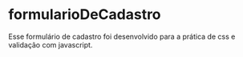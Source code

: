 # formularioDeCadastro
Esse formulário de cadastro foi desenvolvido para a prática de css e validação com javascript.
